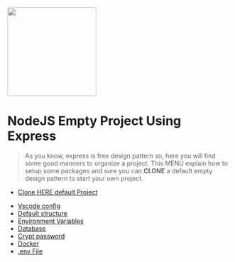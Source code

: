 <img src="https://nodejs.org/static/images/logos/nodejs-new-pantone-black.png" width="200" hight="190" />

# NodeJS Empty Project Using Express

> As you know, express is free design pattern so, here you will find some good manners to organize a project. This MENU explain how to setup some packages and sure you can **CLONE** a default empty design pattern to start your own project.

- [Clone HERE default Project](https://github.com/uraquitanfilho/nodejs)

* [Vscode config](vscode.md)
* [Default structure](ambient.md)
* [Environment Variables](environment_variables.md)
* [Database](database.md)
* [Crypt password](bcrypt.md)
* [Docker](docker.md)
* [.env File](environment_variables.md)
